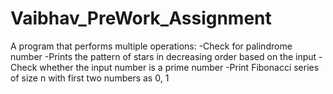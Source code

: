 # Vaibhav_PreWork_Assignment
A program that performs multiple operations:
-Check for palindrome number
-Prints the pattern of stars in decreasing order based on the input
-Check whether the input number is a prime number
-Print Fibonacci series of size n with first two numbers as 0, 1
